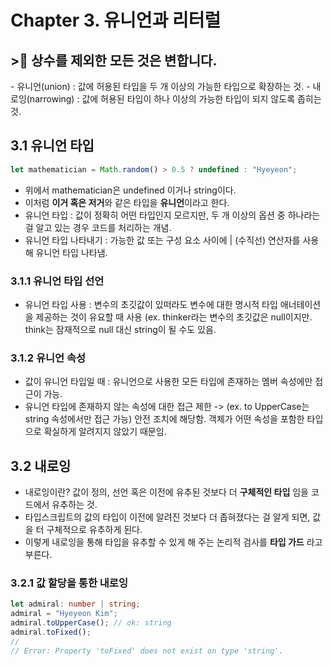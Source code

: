 # Chapter 3. 유니언과 리터럴

<h2>>🥹 상수를 제외한 모든 것은 변합니다.</h2>
- 유니언(union) : 값에 허용된 타입을 두 개 이상의 가능한 타입으로 확장하는 것.
- 내로잉(narrowing) : 값에 허용된 타입이 하나 이상의 가능한 타입이 되지 않도록 좁히는 것.

## 3.1 유니언 타입

```ts
let mathematician = Math.random() > 0.5 ? undefined : "Hyeyeon";
```

- 위에서 mathematician은 undefined 이거나 string이다.
- 이처럼 **이거 혹은 저거**와 같은 타입을 **유니언**이라고 한다.
- 유니언 타입 : 값이 정확히 어떤 타입인지 모르지만, 두 개 이상의 옵션 중 하나라는 걸 알고 있는 경우 코드를 처리하는 개념.
- 유니언 타입 나타내기 : 가능한 값 또는 구성 요소 사이에 | (수직선) 연산자를 사용해 유니언 타입 나타냄.

### 3.1.1 유니언 타입 선언

- 유니언 타입 사용 : 변수의 초깃값이 있떠라도 변수에 대한 명시적 타입 애너테이션을 제공하는 것이 유요할 때 사용 (ex. thinker라는 변수의 초깃값은 null이지만. think는 잠재적으로 null 대신 string이 될 수도 있음.

### 3.1.2 유니언 속성

- 값이 유니언 타입일 때 : 유니언으로 사용한 모든 타입에 존재하는 멤버 속성에만 접근이 가능.
- 유니언 타입에 존재하지 않는 속성에 대한 접근 제한 -> (ex. to UpperCase는 string 속성에서만 접근 가능) 안전 조치에 해당함. 객체가 어떤 속성을 포함한 타입으로 확실하게 알려지지 않았기 때문임.

## 3.2 내로잉

- 내로잉이란? 값이 정의, 선언 혹은 이전에 유추된 것보다 더 **구체적인 타입** 임을 코드에서 유추하는 것.
- 타입스크립트의 값의 타입이 이전에 알려진 것보다 더 좁혀졌다는 걸 알게 되면, 값을 터 구체적으로 유추하게 된다.
- 이렇게 내로잉을 통해 타입을 유추할 수 있게 해 주는 논리적 검사를 **타입 가드** 라고 부른다.

### 3.2.1 값 할당을 통한 내로잉

```ts
let admiral: number | string;
admiral = "Hyeyeon Kim";
admiral.toUpperCase(); // ok: string
admiral.toFixed();
//
// Error: Property 'toFixed' does not exist on type 'string'.
```

